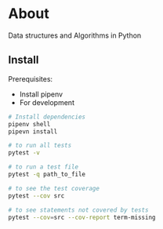 # About

Data structures and Algorithms in Python

## Install

Prerequisites:

- Install pipenv
- For development

```bash
# Install dependencies
pipenv shell
pipevn install

# to run all tests
pytest -v

# to run a test file
pytest -q path_to_file

# to see the test coverage
pytest --cov src

# to see statements not covered by tests
pytest --cov=src --cov-report term-missing
```
